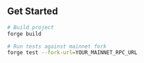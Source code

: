 ## Get Started
```bash
# Build project
forge build

# Run tests against mainnet fork
forge test --fork-url=YOUR_MAINNET_RPC_URL
```